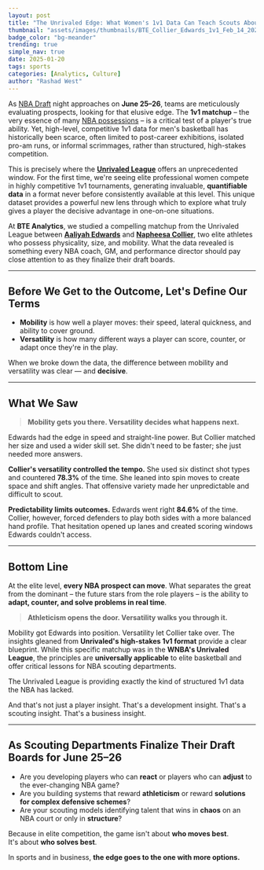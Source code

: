 ```yaml
---
layout: post
title: "The Unrivaled Edge: What Women's 1v1 Data Can Teach Scouts About Elite Prospects"
thumbnail: "assets/images/thumbnails/BTE_Collier_Edwards_1v1_Feb_14_2025.png"
badge_color: "bg-meander"
trending: true
simple_nav: true
date: 2025-01-20
tags: sports
categories: [Analytics, Culture]
author: "Rashad West"
---
```


As [NBA Draft](https://www.nba.com/draft) night approaches on **June 25–26**, teams are meticulously evaluating prospects, looking for that elusive edge. The **1v1 matchup** – the very essence of many [NBA possessions](https://www.basketball-reference.com/about/glossary.html) – is a critical test of a player's true ability. Yet, high-level, competitive 1v1 data for men's basketball has historically been scarce, often limited to post-career exhibitions, isolated pro-am runs, or informal scrimmages, rather than structured, high-stakes competition.

This is precisely where the [**Unrivaled League**](https://wnba.com) offers an unprecedented window. For the first time, we're seeing elite professional women compete in highly competitive 1v1 tournaments, generating invaluable, **quantifiable data** in a format never before consistently available at this level. This unique dataset provides a powerful new lens through which to explore what truly gives a player the decisive advantage in one-on-one situations.

At **BTE Analytics**, we studied a compelling matchup from the Unrivaled League between [**Aaliyah Edwards**](https://www.wnba.com/player/aaliyah-edwards) and [**Napheesa Collier**](https://www.wnba.com/player/napheesa-collier), two elite athletes who possess physicality, size, and mobility. What the data revealed is something every NBA coach, GM, and performance director should pay close attention to as they finalize their draft boards.

---

## Before We Get to the Outcome, Let's Define Our Terms

- **Mobility** is how well a player moves: their speed, lateral quickness, and ability to cover ground.
- **Versatility** is how many different ways a player can score, counter, or adapt once they're in the play.

When we broke down the data, the difference between mobility and versatility was clear — and **decisive**.

---

## What We Saw

> **Mobility gets you there. Versatility decides what happens next.**

Edwards had the edge in speed and straight-line power. But Collier matched her size and used a wider skill set. She didn't need to be faster; she just needed more answers.

**Collier's versatility controlled the tempo.** She used six distinct shot types and countered **78.3%** of the time. She leaned into spin moves to create space and shift angles. That offensive variety made her unpredictable and difficult to scout.

**Predictability limits outcomes.** Edwards went right **84.6%** of the time. Collier, however, forced defenders to play both sides with a more balanced hand profile. That hesitation opened up lanes and created scoring windows Edwards couldn't access.

---

## Bottom Line

At the elite level, **every NBA prospect can move**. What separates the great from the dominant – the future stars from the role players – is the ability to **adapt, counter, and solve problems in real time**.

> **Athleticism opens the door. Versatility walks you through it.**

Mobility got Edwards into position. Versatility let Collier take over. The insights gleaned from **Unrivaled's high-stakes 1v1 format** provide a clear blueprint. While this specific matchup was in the **WNBA's Unrivaled League**, the principles are **universally applicable** to elite basketball and offer critical lessons for NBA scouting departments.

The Unrivaled League is providing exactly the kind of structured 1v1 data the NBA has lacked.

And that's not just a player insight. That's a development insight. That's a scouting insight. That's a business insight.

---

## As Scouting Departments Finalize Their Draft Boards for June 25–26

- Are you developing players who can **react** or players who can **adjust** to the ever-changing NBA game?
- Are you building systems that reward **athleticism** or reward **solutions for complex defensive schemes**?
- Are your scouting models identifying talent that wins in **chaos** on an NBA court or only in **structure**?

Because in elite competition, the game isn't about **who moves best**.  
It's about **who solves best**.

In sports and in business, **the edge goes to the one with more options.**
